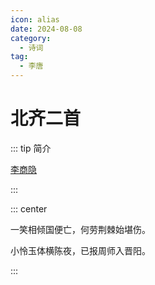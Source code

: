 ```yaml
---
icon: alias
date: 2024-08-08
category:
  - 诗词
tag:
  - 李唐
---
```


# 北齐二首

<!-- more -->

::: tip 简介

[李商隐](../../诗人/李商隐.md)

:::

::: center

一笑相倾国便亡，何劳荆棘始堪伤。

小怜玉体横陈夜，已报周师入晋阳。

:::